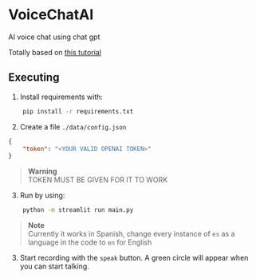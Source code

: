 # VoiceChatAI
AI voice chat using chat gpt

Totally based on [this tutorial](https://levelup.gitconnected.com/i-created-a-voice-chatbot-powered-by-chatgpt-api-here-is-how-6302d555b949)

## Executing

1. Install requirements with:
```sh
    pip install -r requirements.txt
```

2. Create a file `./data/config.json`
```json
{
    "token": "<YOUR VALID OPENAI TOKEN>"
}
```
> **Warning**  
> TOKEN MUST BE GIVEN FOR IT TO WORK

3. Run by using:
```sh
    python -m streamlit run main.py
```
> **Note**  
> Currently it works in Spanish, change every instance of `es` as a language in the code to `en` for English

3. Start recording with the `speak` button. A green circle will appear when you can start talking.
